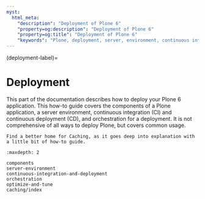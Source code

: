 ```yaml
---
myst:
  html_meta:
    "description": "Deployment of Plone 6"
    "property=og:description": "Deployment of Plone 6"
    "property=og:title": "Deployment of Plone 6"
    "keywords": "Plone, deployment, server, environment, continuous integration, continuous deployment, automation, tuning, optimatization, orchestration, Docker, Swarm, Kubernetes"
---
```


(deployment-label)=

# Deployment

This part of the documentation describes how to deploy your Plone 6 application.
This how-to guide covers the components of a Plone application, a server environment, continuous integration (CI) and continuous deployment (CD), and orchestration for a deployment.
It is not comprehensive of all ways to deploy Plone, but covers common usage.


```{todo}
Find a better home for Caching, as it goes deep into explanation with a little bit of how-to guide.
```

```{toctree}
:maxdepth: 2

components
server-environment
continuous-integration-and-deployment
orchestration
optimize-and-tune
caching/index
```
